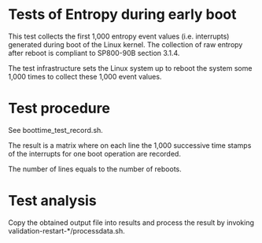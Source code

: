 # Tests of Entropy during early boot

This test collects the first 1,000 entropy event values (i.e. interrupts)
generated during boot of the Linux kernel. The collection of raw entropy
after reboot is compliant to SP800-90B section 3.1.4.

The test infrastructure sets the Linux system up to reboot the system
some 1,000 times to collect these 1,000 event values.

# Test procedure

See boottime_test_record.sh.

The result is a matrix where on each line the 1,000 successive time stamps
of the interrupts for one boot operation are recorded.

The number of lines equals to the number of reboots.

# Test analysis

Copy the obtained output file into results and process the result by
invoking validation-restart-*/processdata.sh.
